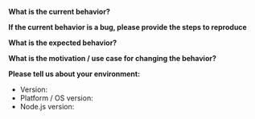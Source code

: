 **What is the current behavior?**



**If the current behavior is a bug, please provide the steps to reproduce**



**What is the expected behavior?**



**What is the motivation / use case for changing the behavior?**



**Please tell us about your environment:**

- Version:
- Platform / OS version:
- Node.js version:
